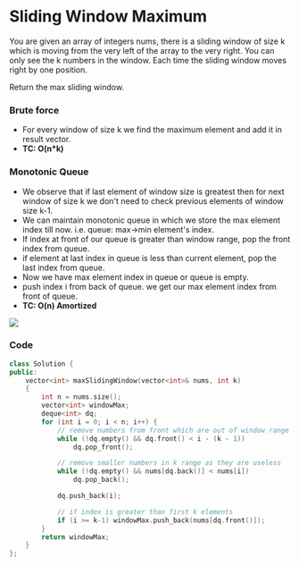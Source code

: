 # Sliding Window Maximum

You are given an array of integers nums, there is a sliding window of size k which is moving from the very left of the array to the very right. You can only see the k numbers in the window. Each time the sliding window moves right by one position.

Return the max sliding window.

### Brute force

-   For every window of size k we find the maximum element and add it in result vector.
-   **TC: O(n\*k)**

### Monotonic Queue

-   We observe that if last element of window size is greatest then for next window of size k we don't need to check previous elements of window size k-1.
-   We can maintain monotonic queue in which we store the max element index till now. i.e. queue: max->min element's index.
-   If index at front of our queue is greater than window range, pop the front index from queue.
-   if element at last index in queue is less than current element, pop the last index from queue.
-   Now we have max element index in queue or queue is empty.
-   push index i from back of queue. we get our max element index from front of queue.
-   **TC: O(n) Amortized**

![](https://assets.leetcode.com/static_assets/posts/sliding_window_maximum.gif)

### Code

```cpp
class Solution {
public:
    vector<int> maxSlidingWindow(vector<int>& nums, int k)
    {
        int n = nums.size();
        vector<int> windowMax;
        deque<int> dq;
        for (int i = 0; i < n; i++) {
            // remove numbers from front which are out of window range k
            while (!dq.empty() && dq.front() < i - (k - 1))
                dq.pop_front();

            // remove smaller numbers in k range as they are useless
            while (!dq.empty() && nums[dq.back()] < nums[i])
                dq.pop_back();

            dq.push_back(i);

            // if index is greater than first k elements
            if (i >= k-1) windowMax.push_back(nums[dq.front()]);
        }
        return windowMax;
    }
};
```
